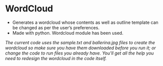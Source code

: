# WordCloud
- Generates a wordcloud whose contents as well as outline template can be changed as per the user’s preferences.
- Made with python. Wordcloud module has been used.

*The current code uses the sample.txt and ballerina.jpg files to create the wordcloud so make sure you have them downloaded before you run it; or change the code to run files you already have. You'll get all the help you need to redesign the wordcloud in the code itself.*
